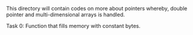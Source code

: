 This directory will contain codes on more about pointers whereby, double pointer and multi-dimensional arrays is handled.

Task 0: Function that fills memory with constant bytes.

